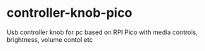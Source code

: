 # controller-knob-pico
Usb controller knob for pc based on RPI Pico with media controls, brightness, volume contol etc
